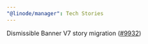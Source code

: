 ```yaml
---
"@linode/manager": Tech Stories
---
```


Dismissible Banner V7 story migration ([#9932](https://github.com/linode/manager/pull/9932))
